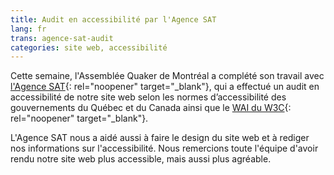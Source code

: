 ```yaml
---
title: Audit en accessibilité par l'Agence SAT
lang: fr
trans: agence-sat-audit
categories: site web, accessibilité
---
```

Cette semaine, l'Assemblée Quaker de Montréal a complété son travail avec [l'Agence SAT](https://agencesat.com/){: rel="noopener" target="_blank"}, qui a effectué un audit en accessibilité de notre site web selon les normes d’accessibilité des gouvernements du Québec et du Canada ainsi que le [WAI du W3C](https://www.w3.org/WAI/standards-guidelines/fr){: rel="noopener" target="_blank"}.

L'Agence SAT nous a aidé aussi à faire le design du site web et à rediger nos informations sur l'accessibilité. Nous remercions toute l'équipe d'avoir rendu notre site web plus accessible, mais aussi plus agréable.
